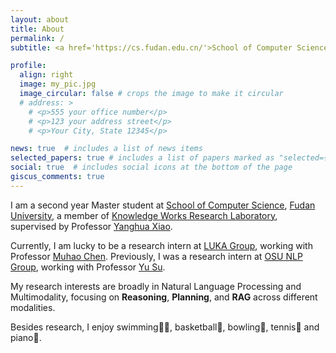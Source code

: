 ```yaml
---
layout: about
title: About
permalink: /
subtitle: <a href='https://cs.fudan.edu.cn/'>School of Computer Science, Fudan University</a>

profile:
  align: right
  image: my_pic.jpg
  image_circular: false # crops the image to make it circular
  # address: >
    # <p>555 your office number</p>
    # <p>123 your address street</p>
    # <p>Your City, State 12345</p>

news: true  # includes a list of news items
selected_papers: true # includes a list of papers marked as "selected={true}"
social: true  # includes social icons at the bottom of the page
giscus_comments: true
---
```


I am a second year Master student at [School of Computer Science](https://cs.fudan.edu.cn/), [Fudan University](https://fudan.edu.cn/), a member of [Knowledge Works Research Laboratory](http://kw.fudan.edu.cn/), supervised by Professor
[Yanghua Xiao](https://scholar.google.com/citations?user=odFW4FoAAAAJ).
<!-- Currently, I am a research intern at [OSU NLP group](https://twitter.com/osunlp), supervised by Prof. [Yu Su](https://ysu1989.github.io/). -->
Currently, I am lucky to be a research intern at [LUKA Group](https://luka-group.github.io/index.html), working with Professor [Muhao Chen](https://muhaochen.github.io/).
Previously, I was a research intern at [OSU NLP Group](https://twitter.com/osunlp), working with Professor [Yu Su](https://ysu1989.github.io/).
<!-- Also, I interned at Meituan NLP Group -->

<!-- My research interests are broadly in Natural Language Processing, focusing on **Language + X**, where **X** $$ \in $$ {Vision, Algorithms, Agents ...}.
My recent works can be summarized as: -->

My research interests are broadly in Natural Language Processing and Multimodality, focusing on **Reasoning**, **Planning**, and **RAG** across different modalities.
<!-- My recent works can be summarized as: -->

<!-- - **X = Algorithm**: [Deductive Beam Search](https://arxiv.org/abs/2401.17686).
- **X = Vision**: [Visual Taxonomy Expansion](https://dl.acm.org/doi/abs/10.1145/3581783.3613845).
- **X = Agents**: [Travel Planner](https://osu-nlp-group.github.io/TravelPlanner/). -->

Besides research, I enjoy swimming🏊‍♂️, basketball🏀, bowling🎳, tennis🎾 and piano🎹.
